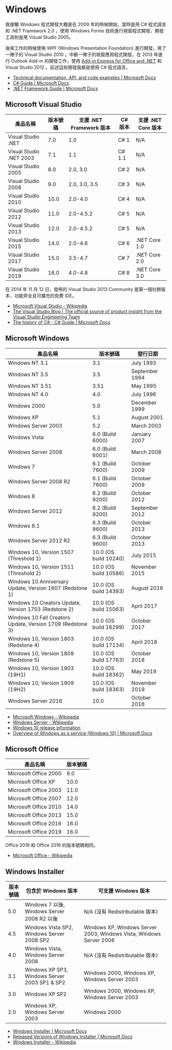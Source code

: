 # Windows

我接觸 Windows 程式開發大概是在 2009 年的時候開始，當時是用 C# 程式語言和 .NET Framework 2.0 ，使用 Windows Forms 技術進行視窗程式開發，開發工具則是用 Visual Studio 2005。

後來工作的時候使用 WPF (Windows Presentation Foundation) 進行開發，用了一陣子的 Visual Studio 2010 。中斷一陣子的視窗應用程式開發，在 2013 年進行 Outlook Add-in 的開發工作，使用 [Add-in Express for Office and .NET](https://www.add-in-express.com/add-in-net/index.php) 和 Visual Studio 2012 。前述這些開發我都是使用 C# 程式語言。

* [Technical documentation, API, and code examples | Microsoft Docs](https://docs.microsoft.com/en-us/)
* [C# Guide | Microsoft Docs](https://docs.microsoft.com/en-us/dotnet/csharp/)
* [.NET Framework Guide | Microsoft Docs](https://docs.microsoft.com/en-us/dotnet/framework/)

## Microsoft Visual Studio

| 產品名稱                | 版本號碼 | 支援 .NET Framework 版本 | C# 版本 | 支援 .NET Core 版本 |
| ----------------------- | -------- | ------------------------ | ------- | ------------------- |
| Visual Studio .NET      | 7.0      | 1.0                      | C# 1    | N/A                 |
| Visual Studio .NET 2003 | 7.1      | 1.1                      | C# 1.1  | N/A                 |
| Visual Studio 2005      | 8.0      | 2.0, 3.0                 | C# 2    | N/A                 |
| Visual Studio 2008      | 9.0      | 2.0, 3.0, 3.5            | C# 3    | N/A                 |
| Visual Studio 2010      | 10.0     | 2.0-4.0                  | C# 4    | N/A                 |
| Visual Studio 2012      | 11.0     | 2.0-4.5.2                | C# 5    | N/A                 |
| Visual Studio 2013      | 12.0     | 2.0-4.5.2                | C# 5    | N/A                 |
| Visual Studio 2015      | 14.0     | 2.0-4.6                  | C# 6    | .NET Core 1.0       |
| Visual Studio 2017      | 15.0     | 3.5-4.7                  | C# 7    | .NET Core 2.0       |
| Visual Studio 2019      | 16.0     | 4.0-4.8                  | C# 8    | .NET Core 3.0       |

在 2014 年 11 月 12 日，發佈的 Visual Studio 2013 Community 是第一個社群版本，功能齊全且可擴充的免費 IDE。

* [Microsoft Visual Studio - Wikipedia](https://en.wikipedia.org/wiki/Microsoft_Visual_Studio)
* [The Visual Studio Blog | The official source of product insight from the Visual Studio Engineering Team](https://blogs.msdn.microsoft.com/visualstudio/)
* [The history of C# - C# Guide | Microsoft Docs](https://docs.microsoft.com/en-us/dotnet/csharp/whats-new/csharp-version-history)

## Microsoft Windows

| 產品名稱                                                   | 版本號碼              | 發行日期       |
| ---------------------------------------------------------- | --------------------- | -------------- |
| Windows NT 3.1                                             | 3.1                   | July 1993      |
| Windows NT 3.5                                             | 3.5                   | September 1994 |
| Windows NT 3.51                                            | 3.51                  | May 1995       |
| Windows NT 4.0                                             | 4.0                   | July 1996      |
| Windows 2000                                               | 5.0                   | December 1999  |
| Windows XP                                                 | 5.1                   | August 2001    |
| Windows Server 2003                                        | 5.2                   | March 2003     |
| Windows Vista                                              | 6.0 (Build 6000)      | January 2007   |
| Windows Server 2008                                        | 6.0 (Build 6001)      | March 2008     |
| Windows 7                                                  | 6.1 (Build 7600)      | October 2009   |
| Windows Server 2008 R2                                     | 6.1 (Build 7600)      | October 2009   |
| Windows 8                                                  | 6.2 (Build 9200)      | October 2012   |
| Windows Server 2012                                        | 6.2 (Build 9200)      | September 2012 |
| Windows 8.1                                                | 6.3 (Build 9600)      | October 2013   |
| Windows Server 2012 R2                                     | 6.3 (Build 9600)      | October 2013   |
| Windows 10, Version 1507 (Threshold 1)                     | 10.0 (OS build 10240) | July 2015      |
| Windows 10, Version 1511 (Threshold 2)                     | 10.0 (OS build 10586) | November 2015  |
| Windows 10 Anniversary Update, Version 1607 (Redstone 1)   | 10.0 (OS build 14393) | August 2016    |
| Windows 10 Creators Update, Version 1703 (Redstone 2)      | 10.0 (OS build 15063) | April 2017     |
| Windows 10 Fall Creators Update, Version 1709 (Redstone 3) | 10.0 (OS build 16299) | October 2017   |
| Windows 10, Version 1803 (Redstone 4)                      | 10.0 (OS build 17134) | April 2018     |
| Windows 10, Version 1809 (Redstone 5)                      | 10.0 (OS build 17763) | October 2018   |
| Windows 10, Version 1903 (19H1)                            | 10.0 (OS build 18362) | May 2019       |
| Windows 10, Version 1909 (19H2)                            | 10.0 (OS build 18363) | November 2019  |
| Windows Server 2016                                        | 10.0                  | October 2016   |

* [Microsoft Windows - Wikipedia](https://en.wikipedia.org/wiki/Microsoft_Windows)
* [Windows Server - Wikipedia](https://en.wikipedia.org/wiki/Windows_Server)
* [Windows 10 release information](https://www.microsoft.com/en-us/itpro/windows-10/release-information)
* [Overview of Windows as a service (Windows 10) | Microsoft Docs](https://docs.microsoft.com/en-us/windows/deployment/update/waas-overview)

## Microsoft Office

| 產品名稱              | 版本號碼 |
| --------------------- | -------- |
| Microsoft Office 2000 | 9.0      |
| Microsoft Office XP   | 10.0     |
| Microsoft Office 2003 | 11.0     |
| Microsoft Office 2007 | 12.0     |
| Microsoft Office 2010 | 14.0     |
| Microsoft Office 2013 | 15.0     |
| Microsoft Office 2016 | 16.0     |
| Microsoft Office 2019 | 16.0     |

Office 2019 和 Office 2016 的版本號碼相同。

* [Microsoft Office - Wikipedia](https://en.wikipedia.org/wiki/Microsoft_Office)

## Windows Installer

| 版本號碼 | 包含於 Windows 版本                           | 可支援 Windows 版本                                                 |
| -------- | --------------------------------------------- | ------------------------------------------------------------------- |
| 5.0      | Windows 7 以後, Windows Server 2008 R2 以後   | N/A (沒有 Redistributable 版本)                                     |
| 4.5      | Windows Vista SP2, Windows Server 2008 SP2    | Windows XP, Windows Server 2003, Windows Vista, Windows Server 2008 |
| 4.0      | Windows Vista, Windows Server 2008            | N/A (沒有 Redistributable 版本)                                     |
| 3.1      | Windows XP SP3, Windows Server 2003 SP1 & SP2 | Windows 2000, Windows XP, Windows Server 2003                       |
| 3.0      | Windows XP SP2                                | Windows 2000, Windows XP, Windows Server 2003                       |
| 2.0      | Windows XP, Windows Server 2003               | Windows 2000                                                        |

* [Windows Installer | Microsoft Docs](https://docs.microsoft.com/en-us/windows/desktop/Msi/windows-installer-portal)
* [Released Versions of Windows Installer | Microsoft Docs](https://docs.microsoft.com/en-us/windows/desktop/Msi/released-versions-of-windows-installer)
* [Windows Installer - Wikipedia](https://en.wikipedia.org/wiki/Windows_Installer)
